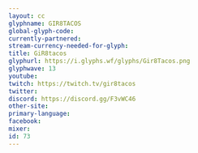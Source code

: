 ```yaml
---
layout: cc
glyphname: GIR8TACOS
global-glyph-code: 
currently-partnered: 
stream-currency-needed-for-glyph: 
title: GiR8tacos
glyphurl: https://i.glyphs.wf/glyphs/Gir8Tacos.png
glyphwave: 13
youtube: 
twitch: https://twitch.tv/gir8tacos
twitter: 
discord: https://discord.gg/F3vWC46
other-site: 
primary-language: 
facebook: 
mixer: 
id: 73
---
```


